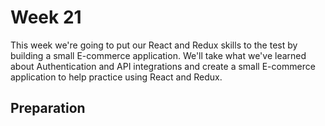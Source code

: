 # Week 21

This week we're going to put our React and Redux skills to the test by building a small E-commerce application. We'll take what we've learned about Authentication and API integrations and create a small E-commerce application to help practice using React and Redux.

## Preparation


